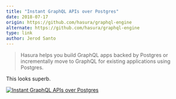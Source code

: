 ```yaml
---
title: "Instant GraphQL APIs over Postgres"
date: 2018-07-17
origin: https://github.com/hasura/graphql-engine
alternate: https://github.com/hasura/graphql-engine
type: link
author: Jerod Santo
---
```


> Hasura helps you build GraphQL apps backed by Postgres or incrementally move to GraphQL for existing applications using Postgres.

This looks superb.

[![Instant GraphQL APIs over Postgres](https://cdn.changelog.com/uploads/news_items/XX9V/large.gif?v=63699057178)](https://github.com/hasura/graphql-engine)
